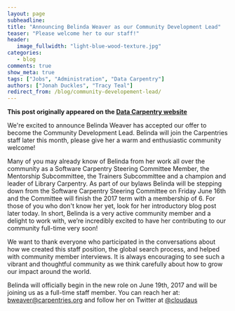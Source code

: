 ```yaml
---
layout: page
subheadline:
title: "Announcing Belinda Weaver as our Community Development Lead"
teaser: "Please welcome her to our staff!"
header:
   image_fullwidth: "light-blue-wood-texture.jpg"
categories:
   - blog
comments: true
show_meta: true
tags: ["Jobs", "Administration", "Data Carpentry"]
authors: ["Jonah Duckles", "Tracy Teal"]
redirect_from: /blog/community-developement-lead/
--- 
```


**This post originally appeared on the [Data Carpentry website](https://datacarpentry.org)**

We're excited to announce Belinda Weaver has accepted our offer to become the
Community Development Lead. Belinda will join the Carpentries staff later this
month, please give her a warm and enthusiastic community welcome!

Many of you may already know of Belinda from her work all over the community as
a Software Carpentry Steering Committee Member,  the Mentorship Subcommittee,
the Trainers Subcommittee and a champion and leader of Library Carpentry. As
part of our bylaws Belinda will be stepping down from the Software Carpentry
Steering Committee on Friday June 16th and the Committee will finish the 2017
term with a membership of 6. For those  of you who don't know her yet, look for
her introductory blog post later today. In short, Belinda is a very active
community member and a delight to work with, we’re incredibly excited to have
her contributing to our community full-time very soon!

We want to thank everyone who participated in the conversations about how we
created this staff position, the global search process, and helped with
community member interviews. It is always encouraging to see such a vibrant and
thoughtful community as we think carefully about how to grow our impact around
the world.

Belinda will officially begin in the new role on June 19th, 2017 and will be
joining us as a full-time staff member. You can reach her at:
[bweaver@carpentries.org](mailto:bweaver@carpentries.org) and follow her on
Twitter at [@cloudaus](https://twitter.com/cloudaus)
